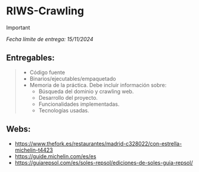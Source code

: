 # RIWS-Crawling

> [!IMPORTANT]
> *Fecha límite de entrega: 15/11/2024*

## Entregables:
> - Código fuente
> - Binarios/ejecutables/empaquetado
> - Memoria de la práctica. Debe incluir información sobre:
>   - Búsqueda del dominio y crawling web.
>   - Desarrollo del proyecto.
>   - Funcionalidades implementadas.
>   - Tecnologías usadas.
 
## Webs:
- https://www.thefork.es/restaurantes/madrid-c328022/con-estrella-michelin-t4423
- https://guide.michelin.com/es/es
- https://guiarepsol.com/es/soles-repsol/ediciones-de-soles-guia-repsol/
